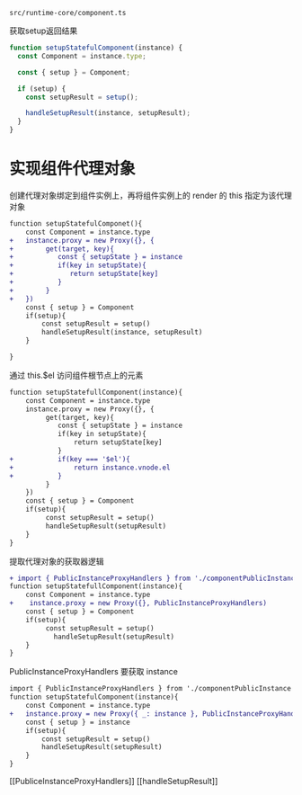 `src/runtime-core/component.ts`

获取setup返回结果
```ts
function setupStatefulComponent(instance) {
  const Component = instance.type;

  const { setup } = Component;

  if (setup) {
    const setupResult = setup();

    handleSetupResult(instance, setupResult);
  }
}
```

# 实现组件代理对象

创建代理对象绑定到组件实例上，再将组件实例上的 render 的 this 指定为该代理对象
```diff
function setupStatefulComponet(){
	const Component = instance.type
+	instance.proxy = new Proxy({}, {
+		 get(target, key){
+			const { setupState } = instance
+			if(key in setupState){
+			   return setupState[key]
+			}
+		 }
+	})
	const { setup } = Component
	if(setup){
		const setupResult = setup()
		handleSetupResult(instance, setupResult)
	}

}
```

通过 this.$el 访问组件根节点上的元素
```diff
function setupStatefullComponent(instance){
	const Component = instance.type
	instance.proxy = new Proxy({}, {
		 get(target, key){
			const { setupState } = instance
			if(key in setupState){
				return setupState[key]
			}
+			if(key === '$el'){
+				return instance.vnode.el
+			}
		 }
	})
	const { setup } = Component
	if(setup){
		 const setupResult = setup()
		 handleSetupResult(setupResult)
	} 
}
```

提取代理对象的获取器逻辑
```diff
+ import { PublicInstanceProxyHandlers } from './componentPublicInstance'
function setupStatefullComponent(instance){
	const Component = instance.type
+	 instance.proxy = new Proxy({}, PublicInstanceProxyHandlers)
    const { setup } = Component
	if(setup){
		 const setupResult = setup()
		   handleSetupResult(setupResult)
	}
}
```

PublicInstanceProxyHandlers 要获取 instance
```diff
import { PublicInstanceProxyHandlers } from './componentPublicInstance'
function setupStatefulComponent(instance){
	const Component = instance.type
+	instance.proxy = new Proxy({ _: instance }, PublicInstanceProxyHandlers)
	const { setup } = instance
	if(setup){
		const setupResult = setup()
		handleSetupResult(setupResult)
	}
}
```

[[PubliceInstanceProxyHandlers]]
[[handleSetupResult]]